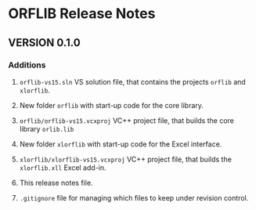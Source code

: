 ORFLIB Release Notes
====================

VERSION 0.1.0
-------------

### Additions

1. `orflib-vs15.sln` VS solution file, that contains the projects `orflib` and `xlorflib`.

2. New folder `orflib` with start-up code for the core library.

3. `orflib/orflib-vs15.vcxproj` VC++ project file, that builds the core library `orlib.lib`

4. New folder `xlorflib` with start-up code for the Excel interface.

5. `xlorflib/xlorflib-vs15.vcxproj` VC++ project file, that builds the `xlorflib.xll` Excel add-in.

6. This release notes file.

7. `.gitignore` file for managing which files to keep under revision control.

